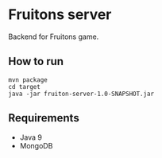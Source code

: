 # Fruitons server
Backend for Fruitons game.

## How to run

```
mvn package
cd target
java -jar fruiton-server-1.0-SNAPSHOT.jar
```

## Requirements
* Java 9
* MongoDB